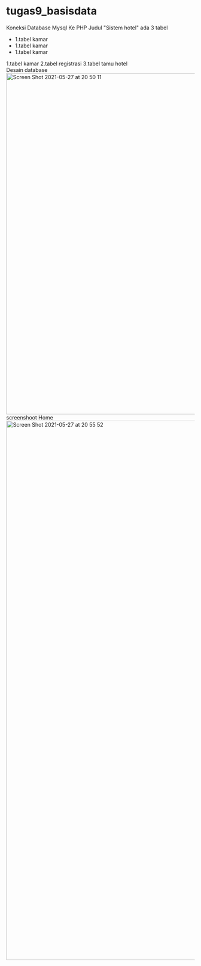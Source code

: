 # tugas9_basisdata
Koneksi Database Mysql Ke PHP Judul "Sistem hotel"
ada 3 tabel
<ul>
  <li>1.tabel kamar</li>
  <li>1.tabel kamar</li>
  <li>1.tabel kamar</li>
</ul>
1.tabel kamar
2.tabel registrasi
3.tabel tamu hotel
</li>
<br>
Desain database
<img width="911" alt="Screen Shot 2021-05-27 at 20 50 11" src="https://user-images.githubusercontent.com/77155869/119838397-93db7a00-bf2d-11eb-8027-5ad46806dee0.png">
<br>
screenshoot Home
<img width="1440" alt="Screen Shot 2021-05-27 at 20 55 52" src="https://user-images.githubusercontent.com/77155869/119838986-05b3c380-bf2e-11eb-947e-1d57dd2be6fe.png">
